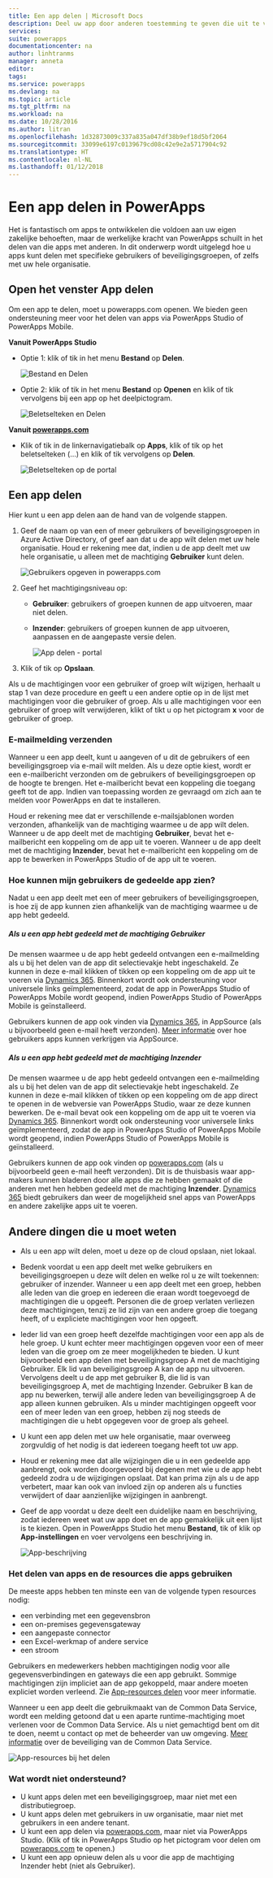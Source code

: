 ```yaml
---
title: Een app delen | Microsoft Docs
description: Deel uw app door anderen toestemming te geven die uit te voeren of te wijzigen
services: 
suite: powerapps
documentationcenter: na
author: linhtranms
manager: anneta
editor: 
tags: 
ms.service: powerapps
ms.devlang: na
ms.topic: article
ms.tgt_pltfrm: na
ms.workload: na
ms.date: 10/28/2016
ms.author: litran
ms.openlocfilehash: 1d32873009c337a835a047df38b9ef18d5bf2064
ms.sourcegitcommit: 33099e6197c0139679cd08c42e9e2a5717904c92
ms.translationtype: HT
ms.contentlocale: nl-NL
ms.lasthandoff: 01/12/2018
---
```

# <a name="share-an-app-in-powerapps"></a>Een app delen in PowerApps
Het is fantastisch om apps te ontwikkelen die voldoen aan uw eigen zakelijke behoeften, maar de werkelijke kracht van PowerApps schuilt in het delen van die apps met anderen. In dit onderwerp wordt uitgelegd hoe u apps kunt delen met specifieke gebruikers of beveiligingsgroepen, of zelfs met uw hele organisatie.

## <a name="open-the-share-app-screen"></a>Open het venster App delen
Om een app te delen, moet u powerapps.com openen. We bieden geen ondersteuning meer voor het delen van apps via PowerApps Studio of PowerApps Mobile.

**Vanuit PowerApps Studio**

* Optie 1: klik of tik in het menu **Bestand** op **Delen**.
  
    ![Bestand en Delen](./media/share-app/studio-share.png)
* Optie 2: klik of tik in het menu **Bestand** op **Openen** en klik of tik vervolgens bij een app op het deelpictogram.
  
    ![Beletselteken en Delen](./media/share-app/studio-share-icon.png)

**Vanuit [powerapps.com](http://web.powerapps.com)**

* Klik of tik in de linkernavigatiebalk op **Apps**, klik of tik op het beletselteken (...) en klik of tik vervolgens op **Delen**.
  
   ![Beletselteken op de portal](./media/share-app/portal-share.png)

## <a name="share-an-app"></a>Een app delen
Hier kunt u een app delen aan de hand van de volgende stappen.

1. Geef de naam op van een of meer gebruikers of beveiligingsgroepen in Azure Active Directory, of geef aan dat u de app wilt delen met uw hele organisatie. Houd er rekening mee dat, indien u de app deelt met uw hele organisatie, u alleen met de machtiging **Gebruiker** kunt delen.
   
    ![Gebruikers opgeven in powerapps.com](./media/share-app/portal-users.png)
2. Geef het machtigingsniveau op:
   
   * **Gebruiker**: gebruikers of groepen kunnen de app uitvoeren, maar niet delen.
   * **Inzender**: gebruikers of groepen kunnen de app uitvoeren, aanpassen en de aangepaste versie delen.
     
       ![App delen - portal](./media/share-app/portal-permissions.png)
3. Klik of tik op **Opslaan**.

Als u de machtigingen voor een gebruiker of groep wilt wijzigen, herhaalt u stap 1 van deze procedure en geeft u een andere optie op in de lijst met machtigingen voor die gebruiker of groep. Als u alle machtigingen voor een gebruiker of groep wilt verwijderen, klikt of tikt u op het pictogram **x** voor de gebruiker of groep.

### <a name="send-email-notification"></a>E-mailmelding verzenden
Wanneer u een app deelt, kunt u aangeven of u dit de gebruikers of een beveiligingsgroep via e-mail wilt melden. Als u deze optie kiest, wordt er een e-mailbericht verzonden om de gebruikers of beveiligingsgroepen op de hoogte te brengen. Het e-mailbericht bevat een koppeling die toegang geeft tot de app. Indien van toepassing worden ze gevraagd om zich aan te melden voor PowerApps en dat te installeren.

Houd er rekening mee dat er verschillende e-mailsjablonen worden verzonden, afhankelijk van de machtiging waarmee u de app wilt delen. Wanneer u de app deelt met de machtiging **Gebruiker**, bevat het e-mailbericht een koppeling om de app uit te voeren. Wanneer u de app deelt met de machtiging **Inzender**, bevat het e-mailbericht een koppeling om de app te bewerken in PowerApps Studio of de app uit te voeren.

### <a name="how-do-my-users-see-the-app-i-shared"></a>Hoe kunnen mijn gebruikers de gedeelde app zien?
Nadat u een app deelt met een of meer gebruikers of beveiligingsgroepen, is hoe zij de app kunnen zien afhankelijk van de machtiging waarmee u de app hebt gedeeld.

##### <a name="if-you-shared-app-with-user-permission"></a>Als u een app hebt gedeeld met de machtiging *Gebruiker*
De mensen waarmee u de app hebt gedeeld ontvangen een e-mailmelding als u bij het delen van de app dit selectievakje hebt ingeschakeld. Ze kunnen in deze e-mail klikken of tikken op een koppeling om de app uit te voeren via [Dynamics 365](http://home.dynamics.com). Binnenkort wordt ook ondersteuning voor universele links geïmplementeerd, zodat de app in PowerApps Studio of PowerApps Mobile wordt geopend, indien PowerApps Studio of PowerApps Mobile is geïnstalleerd.

Gebruikers kunnen de app ook vinden via [Dynamics 365](http://home.dynamics.com), in AppSource (als u bijvoorbeeld geen e-mail heeft verzonden). [Meer informatie](app-source.md) over hoe gebruikers apps kunnen verkrijgen via AppSource.

##### <a name="if-you-shared-an-app-with-contributor-permission"></a>Als u een app hebt gedeeld met de machtiging *Inzender*
De mensen waarmee u de app hebt gedeeld ontvangen een e-mailmelding als u bij het delen van de app dit selectievakje hebt ingeschakeld. Ze kunnen in deze e-mail klikken of tikken op een koppeling om de app direct te openen in de webversie van PowerApps Studio, waar ze deze kunnen bewerken. De e-mail bevat ook een koppeling om de app uit te voeren via [Dynamics 365](http://home.dynamics.com). Binnenkort wordt ook ondersteuning voor universele links geïmplementeerd, zodat de app in PowerApps Studio of PowerApps Mobile wordt geopend, indien PowerApps Studio of PowerApps Mobile is geïnstalleerd.

Gebruikers kunnen de app ook vinden op [powerapps.com](http://web.powerapps.com)  (als u bijvoorbeeld geen e-mail heeft verzonden). Dit is de thuisbasis waar app-makers kunnen bladeren door alle apps die ze hebben gemaakt of die anderen met hen hebben gedeeld met de machtiging **Inzender**. [Dynamics 365](http://home.dynamics.com) biedt gebruikers dan weer de mogelijkheid snel apps van PowerApps en andere zakelijke apps uit te voeren.

## <a name="other-things-to-know"></a>Andere dingen die u moet weten
* Als u een app wilt delen, moet u deze op de cloud opslaan, niet lokaal.
* Bedenk voordat u een app deelt met welke gebruikers en beveiligingsgroepen u deze wilt delen en welke rol u ze wilt toekennen: gebruiker of inzender. Wanneer u een app deelt met een groep, hebben alle leden van die groep en iedereen die eraan wordt toegevoegd de machtigingen die u opgeeft. Personen die de groep verlaten verliezen deze machtigingen, tenzij ze lid zijn van een andere groep die toegang heeft, of u expliciete machtigingen voor hen opgeeft.
* Ieder lid van een groep heeft dezelfde machtigingen voor een app als de hele groep. U kunt echter meer machtigingen opgeven voor een of meer leden van die groep om ze meer mogelijkheden te bieden. U kunt bijvoorbeeld een app delen met beveiligingsgroep A met de machtiging Gebruiker. Elk lid van beveiligingsgroep A kan de app nu uitvoeren. Vervolgens deelt u de app met gebruiker B, die lid is van beveiligingsgroep A, met de machtiging Inzender. Gebruiker B kan de app nu bewerken, terwijl alle andere leden van beveiligingsgroep A de app alleen kunnen gebruiken. Als u minder machtigingen opgeeft voor een of meer leden van een groep, hebben zij nog steeds de machtigingen die u hebt opgegeven voor de groep als geheel.
* U kunt een app delen met uw hele organisatie, maar overweeg zorgvuldig of het nodig is dat iedereen toegang heeft tot uw app.
* Houd er rekening mee dat alle wijzigingen die u in een gedeelde app aanbrengt, ook worden doorgevoerd bij degenen met wie u de app hebt gedeeld zodra u de wijzigingen opslaat. Dat kan prima zijn als u de app verbetert, maar kan ook van invloed zijn op anderen als u functies verwijdert of daar aanzienlijke wijzigingen in aanbrengt.
* Geef de app voordat u deze deelt een duidelijke naam en beschrijving, zodat iedereen weet wat uw app doet en de app gemakkelijk uit een lijst is te kiezen. Open in PowerApps Studio het menu **Bestand**, tik of klik op **App-instellingen** en voer vervolgens een beschrijving in.
  
  ![App-beschrijving](./media/share-app/description.png)

### <a name="app-sharing-and-the-resources-the-app-uses"></a>Het delen van apps en de resources die apps gebruiken
De meeste apps hebben ten minste een van de volgende typen resources nodig:

* een verbinding met een gegevensbron
* een on-premises gegevensgateway
* een aangepaste connector
* een Excel-werkmap of andere service
* een stroom

Gebruikers en medewerkers hebben machtigingen nodig voor alle gegevensverbindingen en gateways die een app gebruikt. Sommige machtigingen zijn impliciet aan de app gekoppeld, maar andere moeten expliciet worden verleend. Zie [App-resources delen](share-app-resources.md) voor meer informatie.

Wanneer u een app deelt die gebruikmaakt van de Common Data Service, wordt een melding getoond dat u een aparte runtime-machtiging moet verlenen voor de Common Data Service. Als u niet gemachtigd bent om dit te doen, neemt u contact op met de beheerder van uw omgeving. [Meer informatie](database-security.md) over de beveiliging van de Common Data Service.

![App-resources bij het delen](./media/share-app/app-sharing-resources.png)

### <a name="what-isnt-supported"></a>Wat wordt niet ondersteund?
* U kunt apps delen met een beveiligingsgroep, maar niet met een distributiegroep.
* U kunt apps delen met gebruikers in uw organisatie, maar niet met gebruikers in een andere tenant.
* U kunt een app delen via [powerapps.com](http://web.powerapps.com), maar niet via PowerApps Studio. (Klik of tik in PowerApps Studio op het pictogram voor delen om [powerapps.com](http://web.powerapps.com) te openen.)
* U kunt een app opnieuw delen als u voor die app de machtiging Inzender hebt (niet als Gebruiker).

